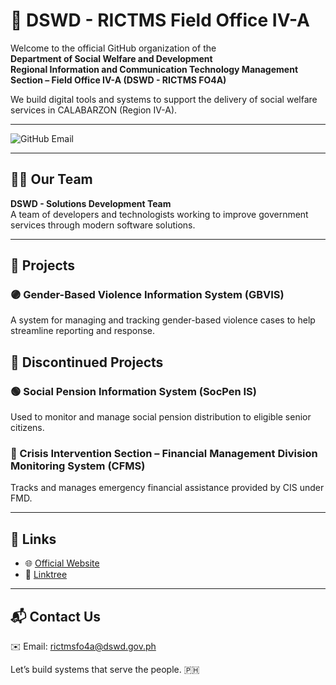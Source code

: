 # 📌 DSWD - RICTMS Field Office IV-A

Welcome to the official GitHub organization of the  
**Department of Social Welfare and Development**  
**Regional Information and Communication Technology Management Section – Field Office IV-A (DSWD - RICTMS FO4A)**

We build digital tools and systems to support the delivery of social welfare services in CALABARZON (Region IV-A).

---

![GitHub Email](https://img.shields.io/badge/Contact-rictmsfo4a@dswd.gov.ph-ff6700?style=for-the-badge&logo=gmail&logoColor=white)

---

## 👨‍💻 Our Team

**DSWD - Solutions Development Team**  
A team of developers and technologists working to improve government services through modern software solutions.

---

## 🚀 Projects

### 🟣 Gender-Based Violence Information System (GBVIS)
A system for managing and tracking gender-based violence cases to help streamline reporting and response.

## 🚀 Discontinued Projects

### 🟢 Social Pension Information System (SocPen IS)
Used to monitor and manage social pension distribution to eligible senior citizens.

### 🔵 Crisis Intervention Section – Financial Management Division Monitoring System (CFMS)
Tracks and manages emergency financial assistance provided by CIS under FMD.

---

## 🔗 Links

- 🌐 [Official Website](https://fo4a.dswd.gov.ph/)  
- 🌳 [Linktree](https://linktr.ee/dswdserves)

---

## 📬 Contact Us

✉️ Email: [rictmsfo4a@dswd.gov.ph](mailto:rictmsfo4a@dswd.gov.ph)

Let’s build systems that serve the people. 🇵🇭
